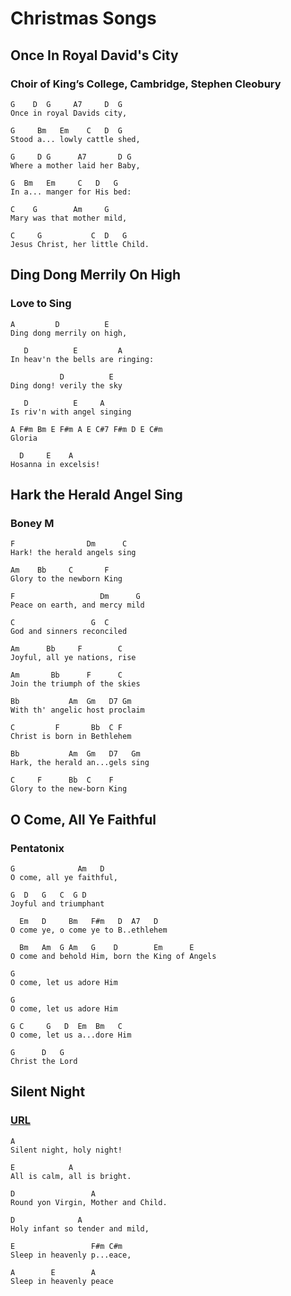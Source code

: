 # Christmas Songs

## Once In Royal David's City

### Choir of King’s College, Cambridge, Stephen Cleobury

```lyrics
G    D  G     A7     D  G
Once in royal Davids city,

G     Bm   Em    C   D  G
Stood a... lowly cattle shed,

G     D G      A7       D G
Where a mother laid her Baby,

G  Bm   Em     C   D   G
In a... manger for His bed:

C    G        Am     G
Mary was that mother mild,

C     G           C  D   G
Jesus Christ, her little Child.
```

## Ding Dong Merrily On High

### Love to Sing

```lyrics
A         D          E
Ding dong merrily on high,

   D          E         A
In heav'n the bells are ringing:

           D          E
Ding dong! verily the sky

   D          E     A
Is riv'n with angel singing

A F#m Bm E F#m A E C#7 F#m D E C#m
Gloria

  D     E    A
Hosanna in excelsis!
```

## Hark the Herald Angel Sing

### Boney M

```lyrics
F                Dm      C
Hark! the herald angels sing

Am    Bb     C       F
Glory to the newborn King

F                   Dm      G
Peace on earth, and mercy mild

C                 G  C
God and sinners reconciled

Am      Bb     F        C
Joyful, all ye nations, rise

Am       Bb      F      C
Join the triumph of the skies

Bb           Am  Gm   D7 Gm
With th' angelic host proclaim

C         F       Bb  C F
Christ is born in Bethlehem

Bb           Am  Gm   D7   Gm
Hark, the herald an...gels sing

C     F      Bb  C    F
Glory to the new-born King
```

## O Come, All Ye Faithful

### Pentatonix

```lyrics
G              Am   D
O come, all ye faithful,

G  D   G   C  G D
Joyful and triumphant

  Em   D     Bm   F#m   D  A7   D
O come ye, o come ye to B..ethlehem

  Bm   Am  G Am   G    D        Em      E
O come and behold Him, born the King of Angels

G
O come, let us adore Him

G
O come, let us adore Him

G C     G   D  Em  Bm   C
O come, let us a...dore Him

G      D   G
Christ the Lord
```

## Silent Night

### [URL](https://www.41051.com/xmaslyrics/silent_night.html)

```lyrics
A
Silent night, holy night!

E            A
All is calm, all is bright.

D                 A
Round yon Virgin, Mother and Child.

D              A
Holy infant so tender and mild,

E                 F#m C#m
Sleep in heavenly p...eace,

A        E        A
Sleep in heavenly peace
```
